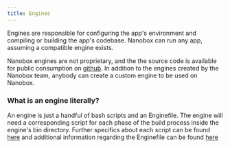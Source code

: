 ```yaml
---
title: Engines
---
```


Engines are responsible for configuring the app's environment and compiling or building the app's codebase. Nanobox can run any app, assuming a compatible engine exists.

Nanobox engines are not proprietary, and the the source code is available for public consumption on [github](https://github.com/pagodabox?utf8=%E2%9C%93&query=nanobox-engine). In addition to the engines created by the Nanobox team, anybody can create a custom engine to be used on Nanobox.

### What is an engine literally?

An engine is just a handful of bash scripts and an Enginefile. The engine will need a corresponding script for each phase of the build process inside the engine's bin directory. Further specifics about each script can be found [here](/engines/scripts/intro) and additional information regarding the Enginefile can be found [here](/engines/enginefile)
